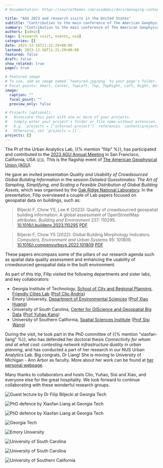 ```yaml
---
# Documentation: https://sourcethemes.com/academic/docs/managing-content/

title: "AGU 2023 and research visits in the United States"
subtitle: "Contribution to the main conference of The American Geophysical Union (AGU) and visits to four universities."
summary: "Contribution to the main conference of The American Geophysical Union (AGU) and visits to four universities."
authors: [admin]
tags: [research visit, events, usa]
categories: []
date: 2023-12-16T11:21:29+08:00
lastmod: 2023-12-16T11:21:29+08:00
featured: false
draft: false
show_related: true
pager: true

# Featured image
# To use, add an image named `featured.jpg/png` to your page's folder.
# Focal points: Smart, Center, TopLeft, Top, TopRight, Left, Right, BottomLeft, Bottom, BottomRight.
image:
  caption: ""
  focal_point: ""
  preview_only: false

# Projects (optional).
#   Associate this post with one or more of your projects.
#   Simply enter your project's folder or file name without extension.
#   E.g. `projects = ["internal-project"]` references `content/project/deep-learning/index.md`.
#   Otherwise, set `projects = []`.
projects: []
---
```


The PI of the Urban Analytics Lab, {{% mention "filip" %}}, has participated and contributed to the [2023 AGU Annual Meeting](https://www.agu.org/fall-meeting) in San Francisco, California, USA 🇺🇸.
This is the flagship event of [The American Geophysical Union (AGU)](https://www.agu.org).

He gave an invited presentation _Quality and Usability of Crowdsourced Global Building Information_ in the session _Detailed Guesstimates: The Art of Sampling, Simplifying, and Scaling a Feasible Distribution of Global Building Assets_, which was organised by the [Oak Ridge National Laboratory](https://www.ornl.gov).
In the presentation, Filip overviewed a couple of Lab papers focused on geospatial data on buildings, such as:

> Biljecki F, Chow YS, Lee K (2023): Quality of crowdsourced geospatial building information: A global assessment of OpenStreetMap attributes. _Building and Environment_ 237: 110295. [<i class="ai ai-doi-square ai"></i> 10.1016/j.buildenv.2023.110295](https://doi.org/10.1016/j.buildenv.2023.110295) [<i class="far fa-file-pdf"></i> PDF](/publication/2023-bae-osm-qa/2023-bae-osm-qa.pdf)</i>  <i class="ai ai-open-access-square ai"></i>

> Biljecki F, Chow YS (2022): Global Building Morphology Indicators. _Computers, Environment and Urban Systems_ 95: 101809.
> [<i class="ai ai-doi-square ai"></i>10.1016/j.compenvurbsys.2022.101809](https://doi.org/10.1016/j.compenvurbsys.2022.101809) [<i class="far fa-file-pdf"></i> PDF](/publication/2022-ceus-gbmi/2022-ceus-gbmi.pdf)</i> <i class="ai ai-open-access-square ai"></i>

These papers encompass some of the pillars of our research agenda such as spatial data quality assessment and enhancing the usability of crowdsourced geospatial data in the built environment.

As part of this trip, Filip visited the following departments and sister labs, and key collaborators:

+ Georgia Institute of Technology, [School of City and Regional Planning](https://planning.gatech.edu), [Friendly Cities Lab](https://friendlycities.gatech.edu) ([Prof Clio Andris](https://planning.gatech.edu/people/clio-andris))
+ Emory University, [Department of Environmental Sciences](https://envs.emory.edu) ([Prof Xiao Huang](https://envs.emory.edu/people/bios/Huang-Xiao%20.html))
+ University of South Carolina, [Center for GIScience and Geospatial Big Data](http://gis.cas.sc.edu/cegis/) ([Prof Yuhao Kang](http://www.kkyyhh96.site/))
+ University of Southern California, [Spatial Sciences Institute](https://dornsife.usc.edu/spatial/) ([Prof Sisi Wang](https://dornsife.usc.edu/spatial/profile/siqin-sisi-wang/))


During the visit, he took part in the PhD committee of {{% mention "xiaofan-liang" %}}, who has defended her doctoral thesis _Connectivity for whom and at what cost: contesting network infrastructure duality in urban planning_, and has conducted a part of her research in our NUS Urban Analytics Lab.
Big congrats, Dr Liang! She is moving to University of Michigan - Ann Arbor as faculty.
More about her work can be found at [her personal webpage](https://www.xiaofanliang.com).

Many thanks to collaborators and hosts Clio, Yuhao, Sisi and Xiao, and everyone else for the great hospitality.
We look forward to continue collaborating with these wonderful research groups.

![](gt-1.jpg "Guest lecture by Dr Filip Biljecki at Georgia Tech")

![](gt-2.jpg "PhD defence by Xiaofan Liang at Georgia Tech")

![](gt-3.jpg "PhD defence by Xiaofan Liang at Georgia Tech")

![](gt-4.jpg "Georgia Tech")

![](emory-1.jpg "Emory University")

![](usc-sc-1.jpg "University of South Carolina")

![](usc-sc-2.jpg "University of South Carolina")

![](usc-ca-1.jpg "University of Southern California")
